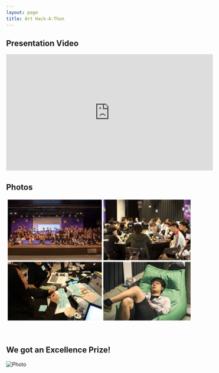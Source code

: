 ```yaml
---
layout: page
title: Art Hack-A-Thon
---
```

## Presentation Video
<iframe width="560" height="315" src="https://www.youtube.com/embed/Cio36RtMX2A" title="YouTube video player" frameborder="0" allow="accelerometer; autoplay; clipboard-write; encrypted-media; gyroscope; picture-in-picture" allowfullscreen></iframe>

<br/>


## Photos

![Photo](/assets/img/art.jpg)

<br/>

## We got an Excellence Prize! 

![Photo](/assets/img/IMG_6202.JPG)